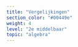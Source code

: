 ```yaml
---
title: "Vergelijkingen"
section_color: "#00449e"
weight: 4
level: "2e middelbaar"
topic: "algebra"
---
```

